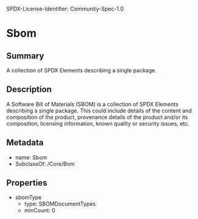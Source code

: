 SPDX-License-Identifier: Community-Spec-1.0

# Sbom

## Summary

A collection of SPDX Elements describing a single package.

## Description

A Software Bill of Materials (SBOM) is a collection of SPDX Elements describing a single package.
This could include details of the content and composition of the product,
provenance details of the product and/or
its composition, licensing information, known quality or security issues, etc.

## Metadata

- name: Sbom
- SubclassOf: /Core/Bom

## Properties

- sbomType
  - type: SBOMDocumentTypes
  - minCount: 0
